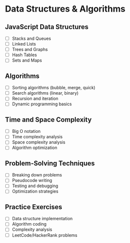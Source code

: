 # Data Structures & Algorithms

## JavaScript Data Structures
- [ ] Stacks and Queues
- [ ] Linked Lists
- [ ] Trees and Graphs
- [ ] Hash Tables
- [ ] Sets and Maps

## Algorithms
- [ ] Sorting algorithms (bubble, merge, quick)
- [ ] Search algorithms (linear, binary)
- [ ] Recursion and iteration
- [ ] Dynamic programming basics

## Time and Space Complexity
- [ ] Big O notation
- [ ] Time complexity analysis
- [ ] Space complexity analysis
- [ ] Algorithm optimization

## Problem-Solving Techniques
- [ ] Breaking down problems
- [ ] Pseudocode writing
- [ ] Testing and debugging
- [ ] Optimization strategies

## Practice Exercises
- [ ] Data structure implementation
- [ ] Algorithm coding
- [ ] Complexity analysis
- [ ] LeetCode/HackerRank problems 